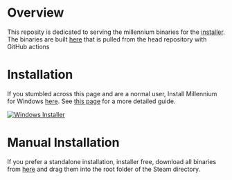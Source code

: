 # Overview

This reposity is dedicated to serving the millennium binaries for the [installer](https://github.com/ShadowMonster99/millennium-steam-patcher/tree/main/millennium.installer). The binaries are built [here](https://github.com/ShadowMonster99/millennium-steam-binaries/actions/workflows/build.yml) that is pulled from the head repository with GitHub actions

# Installation

If you stumbled across this page and are a normal user, Install Millennium for Windows [here](https://github.com/ShadowMonster99/millennium-steam-patcher/releases/latest). See [this page](https://millennium.gitbook.io/steam-patcher/getting-started/installation) for a more detailed guide.

[![Windows Installer][windows-badge]][windows-link] 

[windows-link]: https://github.com/ShadowMonster99/millennium-steam-patcher/releases/latest/download/Millennium.Installer-Windows.exe
[windows-badge]: https://img.shields.io/badge/Windows%20(7+)-3a71c1?logo=Windows&logoColor=3a71c1&labelColor=0c0d10&color=3a71c1&style=for-the-badge

# Manual Installation

If you prefer a standalone installation, installer free, download all binaries from [here](https://github.com/ShadowMonster99/millennium-steam-binaries/releases/latest) and drag them into the root folder of the Steam directory. 

